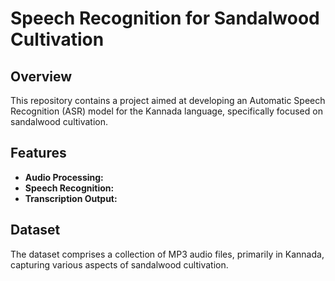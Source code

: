 # Speech Recognition for Sandalwood Cultivation

## Overview
This repository contains a project aimed at developing an Automatic Speech Recognition (ASR) model for the Kannada language, specifically focused on sandalwood cultivation.

## Features
- **Audio Processing:** 
- **Speech Recognition:** 
- **Transcription Output:** 

## Dataset
The dataset comprises a collection of MP3 audio files, primarily in Kannada, capturing various aspects of sandalwood cultivation.
